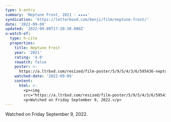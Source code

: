 ```yaml
---
type: h-entry
summary: 'Neptune Frost, 2021 - ★★★★'
syndication: 'https://letterboxd.com/benji/film/neptune-frost/'
date: '2022-09-09'
updated: '2022-09-09T17:20:30.000Z'
u-watch-of:
  type: h-cite
  properties:
    title: Neptune Frost
    year: '2021'
    rating: '4.0'
    rewatch: false
    poster: >-
      https://a.ltrbxd.com/resized/film-poster/5/9/5/4/3/6/595436-neptune-frost-0-600-0-900-crop.jpg?v=8d94f18eb0
    watched-date: '2022-09-09'
    content:
      html: >-
        <p><img
        src="https://a.ltrbxd.com/resized/film-poster/5/9/5/4/3/6/595436-neptune-frost-0-600-0-900-crop.jpg?v=8d94f18eb0"/></p>
        <p>Watched on Friday September 9, 2022.</p>
---
```

Watched on Friday September 9, 2022.
